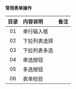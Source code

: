 **常用表单操作**

| 目录 | 内容说明  |  备注  |
| :----:  | :---- |:---- |
| 01  | 单行输入框 |  |
| 02  | 下拉列表选择 | |
| 03  | 下拉列表多选 |  |
| 04  | 单选按钮 |  |
| 05  | 多选按钮 |   |
| 06  | 表单校验 |   |